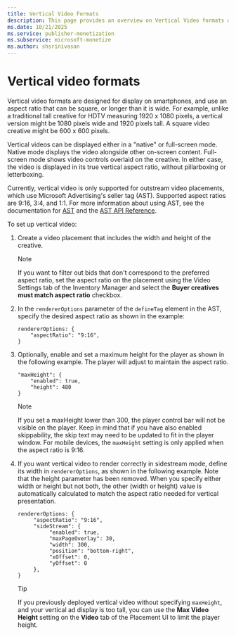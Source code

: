 ```yaml
---
title: Vertical Video Formats
description: This page provides an overview on Vertical Video formats and explains steps to setup a Vertical Video.   
ms.date: 10/21/2025
ms.service: publisher-monetization
ms.subservice: microsoft-monetize
ms.author: shsrinivasan
---
```



# Vertical video formats

Vertical video formats are designed for display on smartphones, and use an aspect ratio that can be square, or longer than it is wide. For example, unlike a traditional tall creative for HDTV measuring 1920 x 1080 pixels, a vertical version might be 1080 pixels wide and 1920 pixels tall. A square video creative might be 600 x 600 pixels.

Vertical videos can be displayed either in a "native" or full-screen mode. Native mode displays the video alongside other on-screen content. Full-screen mode shows video controls overlaid on the creative. In either case, the video is displayed in its true vertical aspect ratio, without pillarboxing or letterboxing.

Currently, vertical video is only supported for outstream video placements, which use Microsoft Advertising's seller tag (AST). Supported aspect ratios are 9:16, 3:4, and 1:1. For more information about using AST, see the documentation for [AST](../seller-tag/seller-tag.md) and the [AST API Reference](../seller-tag/ast-api-reference.md).

To set up vertical video:

1. Create a video placement that includes the width and height of the creative.
    > [!NOTE]
    >  If you want to filter out bids that don't correspond to the preferred aspect ratio, set the aspect ratio on the placement using the Video Settings tab of the Inventory Manager and select the **Buyer creatives must match aspect ratio** checkbox.

1. In the `rendererOptions` parameter of the `defineTag` element in the AST, specify the desired aspect ratio as shown in the example:

    ``` 
    rendererOptions: {
        "aspectRatio": "9:16",
    }
    ```

1. Optionally, enable and set a maximum height for the player as shown in the following example. The player will adjust to maintain the aspect ratio.

    ``` 
    "maxHeight": {
        "enabled": true,
        "height": 480
    }
    ```

    > [!NOTE]
    > If you set a maxHeight lower than 300, the player control bar will not be visible on the player. Keep in mind that if you have also enabled skippability, the skip text may need to be updated to fit in the player window. For mobile devices, the `maxHeight` setting is only applied when the aspect ratio is 9:16.

1. If you want vertical video to render correctly in sidestream mode, define its width in `rendererOptions`, as shown in the following example. Note that the height parameter has been removed. When you specify either width or height but not both, the other (width or height) value is automatically calculated to match the aspect ratio needed for vertical presentation.

    ``` 
    rendererOptions: {
         "aspectRatio": "9:16",
         "sideStream": {
              "enabled": true,
              "maxPageOverlay": 30, 
              "width": 300, 
              "position": "bottom-right", 
              "xOffset": 0, 
              "yOffset": 0 
         },
    }
    ```

    > [!TIP]
    > If you previously deployed vertical video without specifying `maxHeight`, and your vertical ad display is too tall, you can use the **Max Video Height** setting on the **Video** tab of the Placement UI to limit the player height.